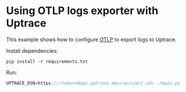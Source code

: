 # Using OTLP logs exporter with Uptrace

This example shows how to configure
[OTLP](https://opentelemetry-python.readthedocs.io/en/latest/exporter/otlp/otlp.html) to export logs
to Uptrace.

Install dependencies:

```shell
pip install -r requirements.txt
```

Run:

```go
UPTRACE_DSN=https://<token>@api.uptrace.dev/<project_id> ./main.py
```

